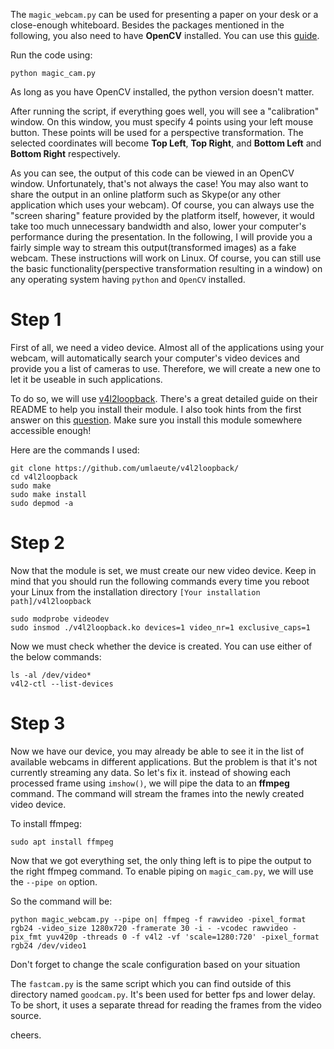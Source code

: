 The `magic_webcam.py` can be used for presenting a paper on your desk or a close-enough whiteboard. Besides the packages mentioned in the following, you also need to have **OpenCV** installed. You can use this [guide](https://www.learnopencv.com/install-opencv3-on-ubuntu/).

Run the code using:
```
python magic_cam.py
```
As long as you have OpenCV installed, the python version doesn't matter.

After running the script, if everything goes well, you will see a "calibration" window. On this window, you must specify 4 points using your left mouse button. These points will be used for a perspective transformation. The selected coordinates will become **Top Left**, **Top Right**, and **Bottom Left** and **Bottom Right** respectively.

As you can see, the output of this code can be viewed in an OpenCV window. Unfortunately, that's not always the case! You may also want to share the output in an online platform such as Skype(or any other application which uses your webcam). Of course, you can always use the "screen sharing" feature provided by the platform itself, however,  it would take too much unnecessary bandwidth and also, lower your computer's performance during the presentation. In the following, I will provide you a fairly simple way to stream this output(transformed images) as a fake webcam.
These instructions will work on Linux. Of course, you can still use the basic functionality(perspective transformation resulting in a window) on any operating system having `python` and `OpenCV` installed. 

# Step 1

First of all, we need a video device. Almost all of the applications using your webcam, will automatically search your computer's video devices and provide you a list of cameras to use. Therefore, we will create a new one to let it be useable in such applications.

To do so, we will use [v4l2loopback](https://github.com/umlaeute/v4l2loopback). There's a great detailed guide on their README to help you install their module. I also took hints from the first answer on this [question](https://unix.stackexchange.com/questions/528400/how-can-i-stream-my-desktop-screen-to-dev-video1-as-a-fake-webcam-on-linux?answertab=active#tab-top). Make sure you install this module somewhere accessible enough!

Here are the commands I used: 
```
git clone https://github.com/umlaeute/v4l2loopback/
cd v4l2loopback
sudo make
sudo make install
sudo depmod -a
```
# Step 2
Now that the module is set, we must create our new video device. Keep in mind that you should run the following commands every time you reboot your Linux from the installation directory `[Your installation path]/v4l2loopback`
```
sudo modprobe videodev
sudo insmod ./v4l2loopback.ko devices=1 video_nr=1 exclusive_caps=1
```
Now we must check whether the device is created. You can use either of the below commands:
```
ls -al /dev/video*
v4l2-ctl --list-devices
```
# Step 3
Now we have our device, you may already be able to see it in the list of available webcams in different applications. But the problem is that it's not currently streaming any data. So let's fix it. instead of showing each processed frame using `imshow()`, we will pipe the data to an **ffmpeg** command. The command will stream the frames into the newly created video device.

To install ffmpeg:
```
sudo apt install ffmpeg
```

Now that we got everything set, the only thing left is to pipe the output to the right ffmpeg command. To enable piping on `magic_cam.py`, we will use the `--pipe on` option.

So the command will be:
```
python magic_webcam.py --pipe on| ffmpeg -f rawvideo -pixel_format rgb24 -video_size 1280x720 -framerate 30 -i - -vcodec rawvideo -pix_fmt yuv420p -threads 0 -f v4l2 -vf 'scale=1280:720' -pixel_format rgb24 /dev/video1
```
Don't forget to change the scale configuration based on your situation

The `fastcam.py` is the same script which you can find outside of this directory named `goodcam.py`. It's been used for better fps and lower delay. To be short, it uses a separate thread for reading the frames from the video source.

cheers.

